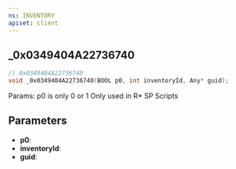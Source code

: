 ```yaml
---
ns: INVENTORY
apiset: client
---
```

## _0x0349404A22736740

```c
// 0x0349404A22736740
void _0x0349404A22736740(BOOL p0, int inventoryId, Any* guid);
```

Params: p0 is only 0 or 1
Only used in R* SP Scripts

## Parameters
* **p0**:
* **inventoryId**:
* **guid**: